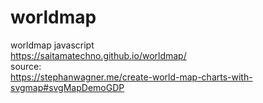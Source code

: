 # worldmap
worldmap javascript
<br>
https://saitamatechno.github.io/worldmap/
<br>
source:
<br>
https://stephanwagner.me/create-world-map-charts-with-svgmap#svgMapDemoGDP
